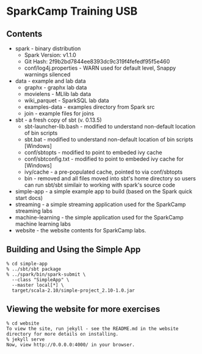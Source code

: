 # SparkCamp Training USB #

## Contents ##
 * spark - binary distribution
     * Spark Version: v1.1.0
     * Git Hash: 2f9b2bd7844ee8393dc9c319f4fefedf95f5e460
     * conf/log4j.properties - WARN used for default level, Snappy warnings silenced
 * data - example and lab data
     * graphx - graphx lab data
     * movielens - MLlib lab data
     * wiki_parquet - SparkSQL lab data
     * examples-data - examples directory from Spark src
     * join - example files for joins
 * sbt - a fresh copy of sbt (v. 0.13.5)
     * sbt-launcher-lib.bash - modified to understand non-default location of bin scripts
     * sbt.bat - modified to understand non-default location of bin scripts [Windows]
     * conf/sbtopts - modified to point to embeded ivy cache
     * conf/sbtconfig.txt - modified to point to embeded ivy cache for [Windows]
     * ivy/cache - a pre-populated cache, pointed to via conf/sbtopts
     * bin - removed and all files moved into sbt's home directory so users can run sbt/sbt similair to working with spark's source code 
 * simple-app - a simple example app to build (based on the Spark quick start docs)
 * streaming - a simple streaming application used for the SparkCamp streaming labs
 * machine-learning - the simple application used for the SparkCamp machine learning labs
 * website - the website contents for SparkCamp labs.

## Building and Using the Simple App ##
    % cd simple-app
    % ../sbt/sbt package
    % ../spark/bin/spark-submit \
      --class "SimpleApp" \
      --master local[*] \
      target/scala-2.10/simple-project_2.10-1.0.jar

## Viewing the website for more exercises
    % cd website
    To view the site, run jekyll - see the README.md in the website directory for more details on installing.
    % jekyll serve
    Now, view http://0.0.0.0:4000/ in your browser.
